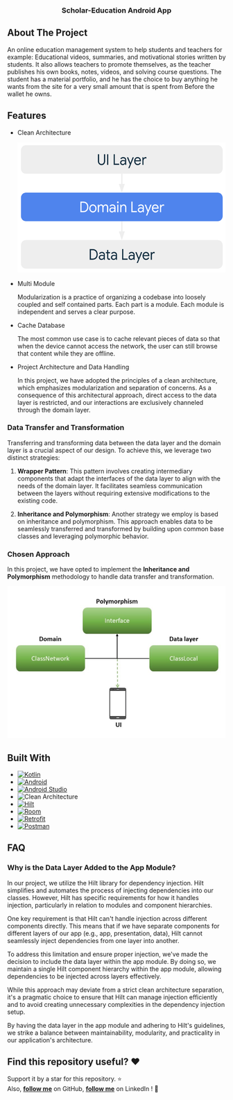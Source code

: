 <h3 align="center">Scholar-Education Android App</h3>


## About The Project

An online education management system to help students and teachers for example: Educational videos, summaries, and motivational stories written by students. It also allows teachers to promote themselves, as the teacher publishes his own books, notes, videos, and solving course questions. The student has a material portfolio, and he has the choice to buy anything he wants from the site for a very small amount that is spent from Before the wallet he owns.

## Features

- Clean Architecture
  <div align="center">
  <img src="images/clean_architecture.png" height="300" />
  </div>
- Multi Module
    <p> Modularization is a practice of organizing a codebase into loosely coupled and self contained parts. Each part is a module. Each module is independent and     serves a clear purpose.</p>
- Cache Database
    <p>The most common use case is to cache relevant pieces of data so that when the device cannot access the network, the user can still browse that content while they are offline.</p>

- Project Architecture and Data Handling
  <p>In this project, we have adopted the principles of a clean architecture, which emphasizes modularization and separation of concerns. As a consequence of this architectural approach, direct access to the data layer is restricted, and our interactions are exclusively channeled through the domain layer.
</p>

### Data Transfer and Transformation

Transferring and transforming data between the data layer and the domain layer is a crucial aspect of our design. To achieve this, we leverage two distinct strategies:

1. **Wrapper Pattern**: This pattern involves creating intermediary components that adapt the interfaces of the data layer to align with the needs of the domain layer. It facilitates seamless communication between the layers without requiring extensive modifications to the existing code.

2. **Inheritance and Polymorphism**: Another strategy we employ is based on inheritance and polymorphism. This approach enables data to be seamlessly transferred and transformed by building upon common base classes and leveraging polymorphic behavior.
### Chosen Approach
  In this project, we have opted to implement the **Inheritance and Polymorphism** methodology to handle data transfer and transformation.
   <div align="center"><img src="images/polymorphism.jpg" height="350" /></div>

## Built With

* [![Kotlin](https://img.shields.io/badge/Kotlin-0095D5?style=for-the-badge&logo=kotlin&logoColor=white)](https://kotlinlang.org/)
* [![Android](https://img.shields.io/badge/Android-3DDC84?style=for-the-badge&logo=android&logoColor=white)](https://developer.android.com/)
* [![Android Studio](https://img.shields.io/badge/Android_Studio-3DDC84?style=for-the-badge&logo=android-studio&logoColor=white)](https://developer.android.com/studio)
* ![Clean Architecture](https://img.shields.io/badge/Clean_Architecture-000000?style=for-the-badge)
* [![Hilt](https://img.shields.io/badge/Hilt-D66049?style=for-the-badge&logo=android&logoColor=white)](https://dagger.dev/hilt/)
* [![Room](https://img.shields.io/badge/Room-FF6F00?style=for-the-badge&logo=android&logoColor=white)](https://developer.android.com/training/data-storage/room)
* [![Retrofit](https://img.shields.io/badge/Retrofit-0095D5?style=for-the-badge&logo=retrofit&logoColor=white)](https://square.github.io/retrofit/)
* [![Postman](https://img.shields.io/badge/Postman-FF6C37?style=for-the-badge&logo=postman&logoColor=white)](https://www.postman.com/)

## FAQ

### Why is the Data Layer Added to the App Module?

In our project, we utilize the Hilt library for dependency injection. Hilt simplifies and automates the process of injecting dependencies into our classes. However, Hilt has specific requirements for how it handles injection, particularly in relation to modules and component hierarchies.

One key requirement is that Hilt can't handle injection across different components directly. This means that if we have separate components for different layers of our app (e.g., app, presentation, data), Hilt cannot seamlessly inject dependencies from one layer into another.

To address this limitation and ensure proper injection, we've made the decision to include the data layer within the app module. By doing so, we maintain a single Hilt component hierarchy within the app module, allowing dependencies to be injected across layers effectively.

While this approach may deviate from a strict clean architecture separation, it's a pragmatic choice to ensure that Hilt can manage injection efficiently and to avoid creating unnecessary complexities in the dependency injection setup.

By having the data layer in the app module and adhering to Hilt's guidelines, we strike a balance between maintainability, modularity, and practicality in our application's architecture.



## Find this repository useful? :heart:
Support it by a star for this repository. :star: <br>
Also, __[follow me](https://github.com/mohamedshasho/)__ on GitHub, __[follow me](https://www.linkedin.com/in/mohammad-shasho/)__ on LinkedIn ! 🤩

